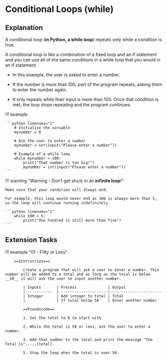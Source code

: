 # Conditional Loops (while)

## Explanation

A conditional loop (__in Python, a while loop__) repeats only while a condition is true. 

A conditional loop is like a combination of a fixed loop and an if statement and you can use all of the same conditions in a while loop that you would in an if statement.

* In this example, the user is asked to enter a number. 

* If the number is more than 100, part of the program repeats, asking them to enter the number again. 

* It only repeats while their input is more than 100. Once that condition is met, the loop stops repeating and the program continues:

!!! example

	```python linenums="1"
		# Initialise the variable
		mynumber = 0
		
		# Ask the user to enter a number
		mynumber = int(input("Please enter a number"))
		
		# Example of a while loop
		while mynumber > 100:
			print("That number is too big!")
			mynumber = int(input("Please enter a number"))
	```

!!! warning "Warning - Don’t get stuck in an __infinite loop__!"

	Make sure that your condition will always end.
	
	For example, this loop would never end as 100 is always more than 5, so the loop will continue running indefinitely.

	```python linenums="1"
		while 100 > 5:
			print("One hundred is still more than five")
	```

## Extension Tasks

!!! example "01 - Fifty or Less"

	    ==Instructions==
	
		    Create a program that will ask a user to enter a number. This number will be added to a total and as long as the total is below __50__ it will ask the user to input another number.
		
		    | Inputs       | Process              | Output
		    | -----------  | ---------------------|-----------------------
		    | Integer      | Add integer to total | Total
		    |              | If total below 50    | Enter another number
		
		    ==Pseudocode==
		
		    1. Set the total to 0 to start with
		   
		    2. While the total is 50 or less, ask the user to enter a number.
		   
		    3. Add that number to the total and print the message "The Total is".....[total].
		   
		    5. Stop the loop when the total is over 50.
		
